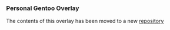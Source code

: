 ### Personal Gentoo Overlay
The contents of this overlay has been moved to a new [repository](https://github.com/dacyberduck/musl-clang-overlay.git)

